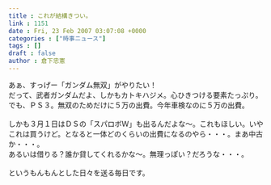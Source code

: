 ```yaml
---
title : これが結構きつい。
link : 1151
date : Fri, 23 Feb 2007 03:07:08 +0000
categories : ["時事ニュース"]
tags : []
draft : false
author : 倉下忠憲
---
```


あぁ、すっげー「ガンダム無双」がやりたい！<BR>だって、武者ガンダムだよ、しかもカトキハジメ。心ひきつける要素たっぷり。<BR>でも、ＰＳ３。無双のためだけに５万の出費。今年車検なのに５万の出費。<BR><BR>しかも３月１日はＤＳの「スパロボＷ」も出るんだよな～。これもほしい。いやこれは買うけど。となると一体どのくらいの出費になるのやら・・・。まあ中古か・・・。<BR>あるいは借りる？誰か貸してくれるかな～。無理っぽい？だろうな・・・。<BR><BR>というもんもんとした日々を送る毎日です。<BR><br><br>
